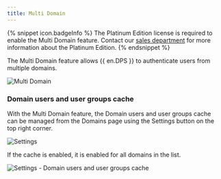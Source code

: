 ```yaml
---
title: Multi Domain
---
```

{% snippet icon.badgeInfo %} 
The Platinum Edition license is required to enable the Multi Domain feature. Contact our [sales department](mailto:sales@devolutions.net) for more information about the Platinum Edition. 
{% endsnippet %}  

The Multi Domain feature allows {{ en.DPS }} to authenticate users from multiple domains.  

![Multi Domain](/img/en/server/serverop8079.png)

### Domain users and user groups cache 
With the Multi Domain feature, the Domain users and user groups cache can be managed from the Domains page using the Settings button on the top right corner.  

![Settings](/img/en/server/serverop8084.png)

If the cache is enabled, it is enabled for all domains in the list. 

![Settings - Domain users and user groups cache](/img/en/server/serverop8085.png)